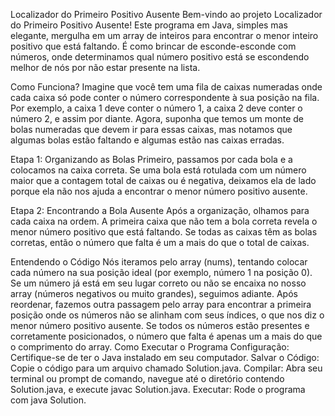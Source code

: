 
Localizador do Primeiro Positivo Ausente
Bem-vindo ao projeto Localizador do Primeiro Positivo Ausente! Este programa em Java, simples mas elegante, mergulha em um array de inteiros para encontrar o menor inteiro positivo que está faltando. É como brincar de esconde-esconde com números, onde determinamos qual número positivo está se escondendo melhor de nós por não estar presente na lista.

Como Funciona?
Imagine que você tem uma fila de caixas numeradas onde cada caixa só pode conter o número correspondente à sua posição na fila. Por exemplo, a caixa 1 deve conter o número 1, a caixa 2 deve conter o número 2, e assim por diante. Agora, suponha que temos um monte de bolas numeradas que devem ir para essas caixas, mas notamos que algumas bolas estão faltando e algumas estão nas caixas erradas.

Etapa 1: Organizando as Bolas
Primeiro, passamos por cada bola e a colocamos na caixa correta. Se uma bola está rotulada com um número maior que a contagem total de caixas ou é negativa, deixamos ela de lado porque ela não nos ajuda a encontrar o menor número positivo ausente.

Etapa 2: Encontrando a Bola Ausente
Após a organização, olhamos para cada caixa na ordem. A primeira caixa que não tem a bola correta revela o menor número positivo que está faltando. Se todas as caixas têm as bolas corretas, então o número que falta é um a mais do que o total de caixas.

Entendendo o Código
Nós iteramos pelo array (nums), tentando colocar cada número na sua posição ideal (por exemplo, número 1 na posição 0).
Se um número já está em seu lugar correto ou não se encaixa no nosso array (números negativos ou muito grandes), seguimos adiante.
Após reordenar, fazemos outra passagem pelo array para encontrar a primeira posição onde os números não se alinham com seus índices, o que nos diz o menor número positivo ausente.
Se todos os números estão presentes e corretamente posicionados, o número que falta é apenas um a mais do que o comprimento do array.
Como Executar o Programa
Configuração: Certifique-se de ter o Java instalado em seu computador.
Salvar o Código: Copie o código para um arquivo chamado Solution.java.
Compilar: Abra seu terminal ou prompt de comando, navegue até o diretório contendo Solution.java, e execute javac Solution.java.
Executar: Rode o programa com java Solution.
